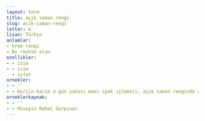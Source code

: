 ```yaml
---
layout: term
title: açık saman rengi
slug: acik-saman-rengi
letter: A
lisan: Türkçe
anlamlar:
- krem rengi
- Bu renkte olan
ozellikler:
- - isim
- - isim
  - sıfat
ornekler:
- - ''
- - Hırçın karım o gün yakası mavi ipek işlemeli, açık saman renginde gron bir ferace giymiş…
orneklerkaynak:
- - ''
- - Hüseyin Rahmi Gürpınar
---
```

